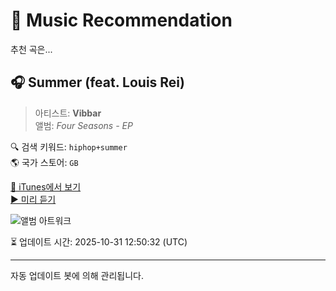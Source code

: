 
# 🎵 Music Recommendation

추천 곡은...

## 🎧 Summer (feat. Louis Rei)  
> 아티스트: **Vibbar**  
> 앨범: _Four Seasons - EP_  

🔍 검색 키워드: `hiphop+summer`  
🌎 국가 스토어: `GB`

[🔗 iTunes에서 보기](https://music.apple.com/gb/album/summer-feat-louis-rei/1731012704?i=1731013218&uo=4)  
[▶️ 미리 듣기](https://audio-ssl.itunes.apple.com/itunes-assets/AudioPreview116/v4/91/ee/e2/91eee225-6920-d04a-3a8e-ca7502ea441d/mzaf_14795954848663536569.plus.aac.p.m4a)

![앨범 아트워크](https://is1-ssl.mzstatic.com/image/thumb/Music116/v4/b3/19/35/b319352e-9feb-ffb7-3bec-f5ddd201e207/5063413875325_cover.jpg/100x100bb.jpg)

⏳ 업데이트 시간: 2025-10-31 12:50:32 (UTC)

---
자동 업데이트 봇에 의해 관리됩니다.
